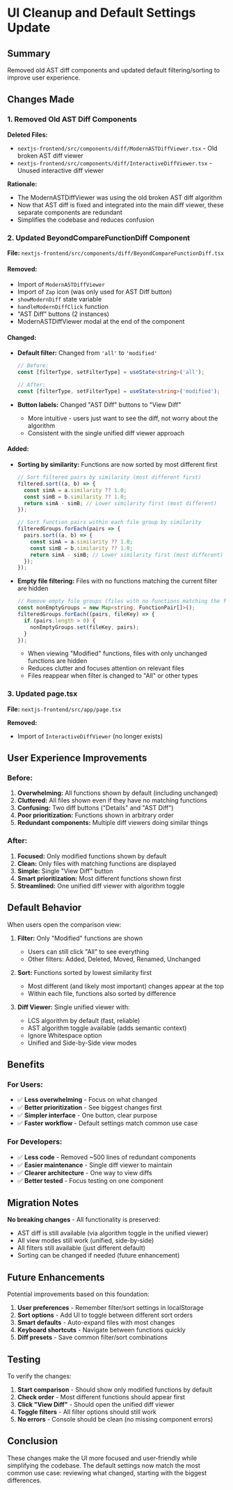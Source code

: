# UI Cleanup and Default Settings Update

## Summary

Removed old AST diff components and updated default filtering/sorting to improve user experience.

## Changes Made

### 1. Removed Old AST Diff Components

**Deleted Files:**
- `nextjs-frontend/src/components/diff/ModernASTDiffViewer.tsx` - Old broken AST diff viewer
- `nextjs-frontend/src/components/diff/InteractiveDiffViewer.tsx` - Unused interactive diff viewer

**Rationale:**
- The ModernASTDiffViewer was using the old broken AST diff algorithm
- Now that AST diff is fixed and integrated into the main diff viewer, these separate components are redundant
- Simplifies the codebase and reduces confusion

### 2. Updated BeyondCompareFunctionDiff Component

**File:** `nextjs-frontend/src/components/diff/BeyondCompareFunctionDiff.tsx`

#### Removed:
- Import of `ModernASTDiffViewer`
- Import of `Zap` icon (was only used for AST Diff button)
- `showModernDiff` state variable
- `handleModernDiffClick` function
- "AST Diff" buttons (2 instances)
- ModernASTDiffViewer modal at the end of the component

#### Changed:
- **Default filter:** Changed from `'all'` to `'modified'`
  ```typescript
  // Before:
  const [filterType, setFilterType] = useState<string>('all');
  
  // After:
  const [filterType, setFilterType] = useState<string>('modified');
  ```

- **Button labels:** Changed "AST Diff" buttons to "View Diff"
  - More intuitive - users just want to see the diff, not worry about the algorithm
  - Consistent with the single unified diff viewer approach

#### Added:
- **Sorting by similarity:** Functions are now sorted by most different first
  ```typescript
  // Sort filtered pairs by similarity (most different first)
  filtered.sort((a, b) => {
    const simA = a.similarity ?? 1.0;
    const simB = b.similarity ?? 1.0;
    return simA - simB; // Lower similarity first (most different)
  });

  // Sort function pairs within each file group by similarity
  filteredGroups.forEach(pairs => {
    pairs.sort((a, b) => {
      const simA = a.similarity ?? 1.0;
      const simB = b.similarity ?? 1.0;
      return simA - simB; // Lower similarity first (most different)
    });
  });
  ```

- **Empty file filtering:** Files with no functions matching the current filter are hidden
  ```typescript
  // Remove empty file groups (files with no functions matching the filter)
  const nonEmptyGroups = new Map<string, FunctionPair[]>();
  filteredGroups.forEach((pairs, fileKey) => {
    if (pairs.length > 0) {
      nonEmptyGroups.set(fileKey, pairs);
    }
  });
  ```
  - When viewing "Modified" functions, files with only unchanged functions are hidden
  - Reduces clutter and focuses attention on relevant files
  - Files reappear when filter is changed to "All" or other types

### 3. Updated page.tsx

**File:** `nextjs-frontend/src/app/page.tsx`

**Removed:**
- Import of `InteractiveDiffViewer` (no longer exists)

## User Experience Improvements

### Before:
1. **Overwhelming:** All functions shown by default (including unchanged)
2. **Cluttered:** All files shown even if they have no matching functions
3. **Confusing:** Two diff buttons ("Details" and "AST Diff")
4. **Poor prioritization:** Functions shown in arbitrary order
5. **Redundant components:** Multiple diff viewers doing similar things

### After:
1. **Focused:** Only modified functions shown by default
2. **Clean:** Only files with matching functions are displayed
3. **Simple:** Single "View Diff" button
4. **Smart prioritization:** Most different functions shown first
5. **Streamlined:** One unified diff viewer with algorithm toggle

## Default Behavior

When users open the comparison view:

1. **Filter:** Only "Modified" functions are shown
   - Users can still click "All" to see everything
   - Other filters: Added, Deleted, Moved, Renamed, Unchanged

2. **Sort:** Functions sorted by lowest similarity first
   - Most different (and likely most important) changes appear at the top
   - Within each file, functions also sorted by difference

3. **Diff Viewer:** Single unified viewer with:
   - LCS algorithm by default (fast, reliable)
   - AST algorithm toggle available (adds semantic context)
   - Ignore Whitespace option
   - Unified and Side-by-Side view modes

## Benefits

### For Users:
- ✅ **Less overwhelming** - Focus on what changed
- ✅ **Better prioritization** - See biggest changes first
- ✅ **Simpler interface** - One button, clear purpose
- ✅ **Faster workflow** - Default settings match common use case

### For Developers:
- ✅ **Less code** - Removed ~500 lines of redundant components
- ✅ **Easier maintenance** - Single diff viewer to maintain
- ✅ **Clearer architecture** - One way to view diffs
- ✅ **Better tested** - Focus testing on one component

## Migration Notes

**No breaking changes** - All functionality is preserved:
- AST diff is still available (via algorithm toggle in the unified viewer)
- All view modes still work (unified, side-by-side)
- All filters still available (just different default)
- Sorting can be changed if needed (future enhancement)

## Future Enhancements

Potential improvements based on this foundation:

1. **User preferences** - Remember filter/sort settings in localStorage
2. **Sort options** - Add UI to toggle between different sort orders
3. **Smart defaults** - Auto-expand files with most changes
4. **Keyboard shortcuts** - Navigate between functions quickly
5. **Diff presets** - Save common filter/sort combinations

## Testing

To verify the changes:

1. **Start comparison** - Should show only modified functions by default
2. **Check order** - Most different functions should appear first
3. **Click "View Diff"** - Should open the unified diff viewer
4. **Toggle filters** - All filter options should still work
5. **No errors** - Console should be clean (no missing component errors)

## Conclusion

These changes make the UI more focused and user-friendly while simplifying the codebase. The default settings now match the most common use case: reviewing what changed, starting with the biggest differences.

